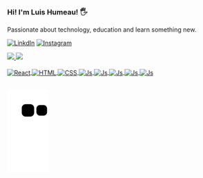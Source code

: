 ### Hi! I'm Luis Humeau! 🖐️
Passionate about technology, education and learn something new.

 

[![LinkdIn](https://img.shields.io/badge/LinkedIn-0077B5?style=for-the-badge&logo=linkedin&logoColor=white)]([https://www.linkedin.com/in/geraldo-ventura-22ab57223/?locale=en_US](https://www.linkedin.com/in/luis-humeau-mgp-506b7680/))
[![Instagram](https://img.shields.io/badge/Instagram-E4405F?style=for-the-badge&logo=instagram&logoColor=white)](https://www.instagram.com/lhumeau/)

 

<div align="left">
<a href="https://github.com/lhumeau">
<img height="180em" src="https://github-readme-stats.vercel.app/api?username=lhumeau&theme=dark&show_icons=true"/>
<img height="180em" src="https://github-readme-stats.vercel.app/api/top-langs/?username=lhumeau&layout=compact&langs_count=7&theme=dark"/>

</div>
<div style="display: inline_block"><br>
<img align="center" alt="React" height="40" width="50" src="https://cdn.jsdelivr.net/gh/devicons/devicon/icons/react/react-original.svg">
<img align="center" alt="HTML" height="40" width="50" src="https://cdn.jsdelivr.net/gh/devicons/devicon/icons/html5/html5-original.svg">
<img align="center" alt="CSS" height="40" width="50" src="https://cdn.jsdelivr.net/gh/devicons/devicon/icons/css3/css3-original.svg">
<img align="center" alt="Js" height="40" width="50" src="https://cdn.jsdelivr.net/gh/devicons/devicon/icons/javascript/javascript-original.svg">
<img align="center" alt="Js" height="40" width="50" src="https://icongr.am/devicon/docker-original.svg?size=128&color=currentColor">
<img align="center" alt="Js" height="40" width="50" src="https://cdn.jsdelivr.net/npm/devicons@1.8.0/!SVG/msql_server.svg">
<img align="center" alt="Js" height="40" width="50" src="https://cdn.jsdelivr.net/npm/devicons@1.8.0/!SVG/mysql.svg">
 <img align="center" alt="Js" height="40" width="50" src="https://icongr.am/devicon/linux-original.svg?size=101&color=currentColor">

 

</div>
</br>
<div align="left">

  ![Snake animation](https://github.com/carlosportella16/carlosportella16/blob/output/github-contribution-grid-snake.svg)

</div>
